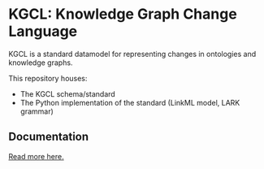 # KGCL: Knowledge Graph Change Language

KGCL is a standard datamodel for representing changes in ontologies and knowledge graphs.

This repository houses:

- The KGCL schema/standard
- The Python implementation of the standard (LinkML model, LARK grammar)

## Documentation

[Read more here.](https://incatools.github.io/kgcl/)

